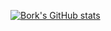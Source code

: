 
[![Bork's GitHub stats](https://github-readme-stats.vercel.app/api?username=Bork0038&show_icons=true&theme=radical)](https://github.com/anuraghazra/github-readme-stats)
